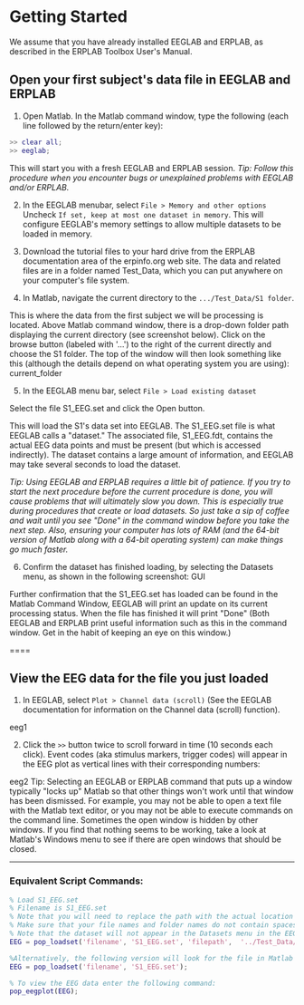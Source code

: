 # Getting Started

We assume that you have already installed EEGLAB and ERPLAB, as described in the ERPLAB Toolbox User's Manual. 


## Open your first subject's data file in EEGLAB and ERPLAB
1. Open Matlab.
 In the Matlab command window, type the following (each line followed by the return/enter key): 
  ```matlab
  >> clear all;
  >> eeglab;
  ```
This will start you with a fresh EEGLAB and ERPLAB session.
_Tip: Follow this procedure when you encounter bugs or unexplained problems with EEGLAB and/or ERPLAB._

2. In the EEGLAB menubar, select `File > Memory and other options` <br> Uncheck `If set, keep at most one dataset in memory`.
 This will configure EEGLAB's memory settings to allow multiple datasets to be loaded in memory. 

3. Download the tutorial files to your hard drive from the ERPLAB documentation area of the erpinfo.org web site.  The data and related files are in a folder named Test_Data, which you can put anywhere on your computer's file system. 

4. In Matlab, navigate the current directory to the `.../Test_Data/S1 folder`.

 This is where the data from the first subject we will be processing is located. Above Matlab command window, there is a drop-down folder path displaying the current directory (see screenshot below).  Click on the browse button (labeled with '…') to the right of the current directly and choose the S1 folder.  The top of the window will then look something like this (although the details depend on what operating system you are using): 
current_folder

5. In the EEGLAB menu bar, select `File > Load existing dataset`

  Select the file S1_EEG.set and click the Open button.
 
  This will load the S1's data set into EEGLAB. The S1_EEG.set file is what EEGLAB calls a "dataset."  The associated file, S1_EEG.fdt, contains the actual EEG data points and must be present (but which is accessed indirectly).  The dataset contains a large amount of information, and EEGLAB may take several seconds to load the dataset.

  _Tip: Using EEGLAB and ERPLAB requires a little bit of patience.  If you try to start the next procedure before the current procedure is done, you will cause problems that will ultimately slow you down.  This is especially true during procedures that create or load datasets.  So just take a sip of coffee and wait until you see "Done" in the command window before you take the next step.  Also, ensuring your computer has lots of RAM (and the 64-bit version of Matlab along with a 64-bit operating system) can make things go much faster._

6. Confirm the dataset has finished loading, by selecting the Datasets menu, as shown in the following screenshot:
GUI

  Further confirmation that the S1_EEG.set has loaded can be found in the Matlab Command Window, EEGLAB will print an update on its current processing status. When the file has finished it will print "Done" (Both EEGLAB and ERPLAB print useful information such as this in the command window. Get in the habit of keeping an eye on this window.)

====
## View the EEG data for the file you just loaded
1. In EEGLAB, select `Plot > Channel data (scroll)` (See the EEGLAB documentation for information on the Channel data (scroll) function). 

  eeg1

2. Click the `>>` button twice to scroll forward in time (10 seconds each click).
  Event codes (aka stimulus markers, trigger codes) will appear in the EEG plot as vertical lines with their corresponding numbers: 

  eeg2 
  Tip: Selecting an EEGLAB or ERPLAB command that puts up a window typically "locks up" Matlab so that other things won't work until that window has been dismissed. For example, you may not be able to open a text file with the Matlab text editor, or you may not be able to execute commands on the command line. Sometimes the open window is hidden by other windows. If you find that nothing seems to be working, take a look at Matlab's Windows menu to see if there are open windows that should be closed.

----
### Equivalent Script Commands:
```matlab
% Load S1_EEG.set
% Filename is S1_EEG.set
% Note that you will need to replace the path with the actual location in your file system
% Make sure that your file names and folder names do not contain spaces or other special characters
% Note that the dataset will not appear in the Datasets menu in the EEGLAB GUI
EEG = pop_loadset('filename', 'S1_EEG.set', 'filepath',  '../Test_Data/S1/');

%Alternatively, the following version will look for the file in Matlab's Current Folder
EEG = pop_loadset('filename', 'S1_EEG.set');

% To view the EEG data enter the following command:
pop_eegplot(EEG);
```